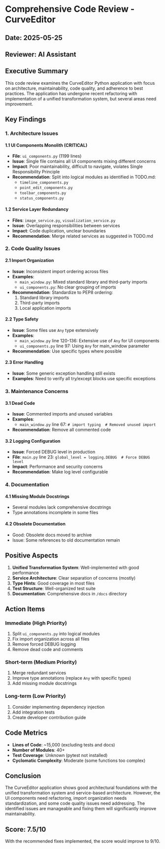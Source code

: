 # Comprehensive Code Review - CurveEditor

## Date: 2025-05-25
## Reviewer: AI Assistant

## Executive Summary

This code review examines the CurveEditor Python application with focus on architecture, maintainability, code quality, and adherence to best practices. The application has undergone recent refactoring with implementation of a unified transformation system, but several areas need improvement.

## Key Findings

### 1. Architecture Issues

#### 1.1 UI Components Monolith (CRITICAL)
- **File**: `ui_components.py` (1199 lines)
- **Issue**: Single file contains all UI components mixing different concerns
- **Impact**: Poor maintainability, difficult to navigate, violates Single Responsibility Principle
- **Recommendation**: Split into logical modules as identified in TODO.md:
  - `timeline_components.py`
  - `point_edit_components.py`
  - `toolbar_components.py`
  - `status_components.py`

#### 1.2 Service Layer Redundancy
- **Files**: `image_service.py`, `visualization_service.py`
- **Issue**: Overlapping responsibilities between services
- **Impact**: Code duplication, unclear boundaries
- **Recommendation**: Merge related services as suggested in TODO.md

### 2. Code Quality Issues

#### 2.1 Import Organization
- **Issue**: Inconsistent import ordering across files
- **Examples**:
  - `main_window.py`: Mixed standard library and third-party imports
  - `ui_components.py`: No clear grouping of imports
- **Recommendation**: Standardize to PEP8 ordering:
  1. Standard library imports
  2. Third-party imports
  3. Local application imports

#### 2.2 Type Safety
- **Issue**: Some files use `Any` type extensively
- **Examples**:
  - `main_window.py` line 120-136: Extensive use of `Any` for UI components
  - `ui_components.py` line 97: Using `Any` for main_window parameter
- **Recommendation**: Use specific types where possible

#### 2.3 Error Handling
- **Issue**: Some generic exception handling still exists
- **Examples**: Need to verify all try/except blocks use specific exceptions

### 3. Maintenance Concerns

#### 3.1 Dead Code
- **Issue**: Commented imports and unused variables
- **Examples**:
  - `main_window.py` line 67: `# import typing  # Removed unused import`
- **Recommendation**: Remove all commented code

#### 3.2 Logging Configuration
- **Issue**: Forced DEBUG level in production
- **File**: `main.py` line 23: `global_level = logging.DEBUG  # Force DEBUG level`
- **Impact**: Performance and security concerns
- **Recommendation**: Make log level configurable

### 4. Documentation

#### 4.1 Missing Module Docstrings
- Several modules lack comprehensive docstrings
- Type annotations incomplete in some files

#### 4.2 Obsolete Documentation
- Good: Obsolete docs moved to archive
- Issue: Some references to old documentation remain

## Positive Aspects

1. **Unified Transformation System**: Well-implemented with good performance
2. **Service Architecture**: Clear separation of concerns (mostly)
3. **Type Hints**: Good coverage in most files
4. **Test Structure**: Well-organized test suite
5. **Documentation**: Comprehensive docs in `/docs` directory

## Action Items

### Immediate (High Priority)
1. Split `ui_components.py` into logical modules
2. Fix import organization across all files
3. Remove forced DEBUG logging
4. Remove dead code and comments

### Short-term (Medium Priority)
1. Merge redundant services
2. Improve type annotations (replace `Any` with specific types)
3. Add missing module docstrings

### Long-term (Low Priority)
1. Consider implementing dependency injection
2. Add integration tests
3. Create developer contribution guide

## Code Metrics

- **Lines of Code**: ~15,000 (excluding tests and docs)
- **Number of Modules**: 40+
- **Test Coverage**: Unknown (pytest not installed)
- **Cyclomatic Complexity**: Moderate (some functions too complex)

## Conclusion

The CurveEditor application shows good architectural foundations with the unified transformation system and service-based architecture. However, the UI components need refactoring, import organization needs standardization, and some code quality issues need addressing. The identified issues are manageable and fixing them will significantly improve maintainability.

## Score: 7.5/10

With the recommended fixes implemented, the score would improve to 9/10.
